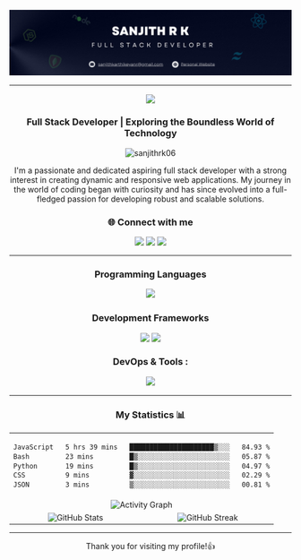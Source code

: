 ![Sanjith Banner](./assets/banner.png)
<hr/>

<div align="center">
    <img align="center" src="https://readme-typing-svg.demolab.com?font=Righteous&size=35&duration=3500&pause=500&center=true&vCenter=true&width=435&lines=Hi%2C+There%F0%9F%91%8B;I'm+Sanjith" />
</div>

<h3 align="center">Full Stack Developer | Exploring the Boundless World of Technology</h3>
<p align="center"><img src="https://komarev.com/ghpvc/?username=sanjithrk06&label=Profile%20views&color=0D1117&bg_color=7F3FBF&style=flat" alt="sanjithrk06" /></p>

<div align="center">
I'm a passionate and dedicated aspiring full stack developer with a strong interest in creating dynamic and responsive web applications. My journey in the world of coding began with curiosity and has since evolved into a full-fledged passion for developing robust and scalable solutions.
</div>

<h3 align="center">🌐 Connect with me</h3>
<div align="center">
  <a href="https://sanjith-portfolio.netlify.app/" target="_blank"><img src="https://skillicons.dev/icons?i=processing" width="33" /></a>
  <a href="mailto:sanjithkarthikeyanr@gmail.com" ><img src="https://skillicons.dev/icons?i=gmail&theme=light" width="30" /></a>
  <a href="https://www.linkedin.com/in/sanjithrk06/" target="_blank"><img src="https://skillicons.dev/icons?i=linkedin" width="30" /></a>
</div>

---
<h3 align="center"> Programming Languages </h3>
<div align="center">
  <img src="https://skillicons.dev/icons?i=c,java,python,javascript" />
</div>

<h3 align="center"> Development Frameworks</h3>
<div align="center">
  <img src="https://skillicons.dev/icons?i=html,css,javascript,react,redux,tailwind,scss,bootstrap" />
  <img src="https://skillicons.dev/icons?i=nodejs,express,mongodb,postman" />
</div>

<h3 align="center"> DevOps & Tools :</h3>
<div align="center">
  <img src="https://skillicons.dev/icons?i=git,github,docker,vscode" />
</div>

---

<h3 align="center">My Statistics 📊</h3>
<p align="center">
<table align="center">
<tr>
<td colspan="2" align="center">


<!--START_SECTION:waka-->

```txt
JavaScript   5 hrs 39 mins   █████████████████████▒░░░   84.93 %
Bash         23 mins         █▒░░░░░░░░░░░░░░░░░░░░░░░   05.87 %
Python       19 mins         █▒░░░░░░░░░░░░░░░░░░░░░░░   04.97 %
CSS          9 mins          ▓░░░░░░░░░░░░░░░░░░░░░░░░   02.29 %
JSON         3 mins          ▒░░░░░░░░░░░░░░░░░░░░░░░░   00.81 %
```

<!--END_SECTION:waka-->


</td>
</tr>
<tr>
<td colspan="2" align="center">

  <img src="https://github-readme-activity-graph.vercel.app/graph?username=sanjithrk06&custom_title=Sanjith%27s%20GitHub%20Activity%20Graph&bg_color=0D1117&color=7F3FBF&line=7F3FBF&point=7F3FBF&area_color=FFFFFF&title_color=FFFFFF&area=true" alt="Activity Graph" />

</td>
</tr>
<tr>
<td width="50%" align="center">

  <img src="https://github-readme-stats.vercel.app/api?username=sanjithrk06&theme=dark&show_icons=true&count_private=true" alt="GitHub Stats" />

</td>
<td width="50%" align="center">

  <img title="🔥 Get streak stats for your profile at git.io/streak-stats" alt="GitHub Streak" src="https://github-readme-streak-stats.herokuapp.com/?user=sanjithrk06&theme=dark&hide_border=false" />

</td>
</tr>
</table>
</p>

---

<div align="center">Thank you for visiting my profile!👍</div>
